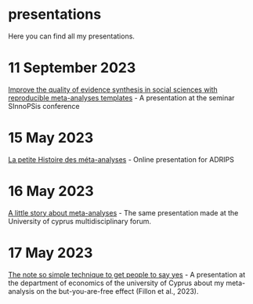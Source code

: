 # presentations

Here you can find all my presentations.

# 11 September 2023
[Improve the quality of evidence synthesis in social sciences with reproducible meta-analyses templates](https://github.com/adrien-fillon/presentations/blob/main/reproducible%20meta-analyses.pptx) - A presentation at the seminar SInnoPSis conference

# 15 May 2023 
[La petite Histoire des méta-analyses](https://github.com/adrien-fillon/presentations/blob/main/La%20petite%20histoire%20des%20meta%20analyses.pptx) - Online presentation for ADRIPS

# 16 May 2023
[A little story about meta-analyses](https://github.com/adrien-fillon/presentations/blob/main/A%20little%20story%20of%20meta-analyses.pptx) - The same presentation made at the University of cyprus multidisciplinary forum.

# 17 May 2023
[The note so simple technique to get people to say yes](https://github.com/adrien-fillon/presentations/blob/main/BYAF%20economic%20department.pptx) - A presentation at the department of economics of the university of Cyprus about my meta-analysis on the but-you-are-free effect (Fillon et al., 2023).

